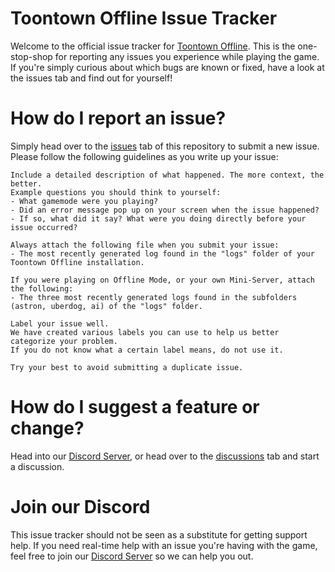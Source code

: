 # Toontown Offline Issue Tracker
Welcome to the official issue tracker for [Toontown Offline](https://ttoffline.com/). This is the one-stop-shop for reporting any issues you experience while playing the game. If you're simply curious about which bugs are known or fixed, have a look at the issues tab and find out for yourself!

# How do I report an issue?
Simply head over to the [issues](https://github.com/ttoff/issue-tracker/issues) tab of this repository to submit a new issue.
Please follow the following guidelines as you write up your issue:
```
Include a detailed description of what happened. The more context, the better.
Example questions you should think to yourself:
- What gamemode were you playing?
- Did an error message pop up on your screen when the issue happened?
- If so, what did it say? What were you doing directly before your issue occurred?
```
```
Always attach the following file when you submit your issue:
- The most recently generated log found in the "logs" folder of your Toontown Offline installation.

If you were playing on Offline Mode, or your own Mini-Server, attach the following:
- The three most recently generated logs found in the subfolders (astron, uberdog, ai) of the "logs" folder.
```
```
Label your issue well. 
We have created various labels you can use to help us better categorize your problem. 
If you do not know what a certain label means, do not use it.
```
```
Try your best to avoid submitting a duplicate issue.
```

# How do I suggest a feature or change?
Head into our [Discord Server](https://discord.gg/UCfCuJ2), or head over to the [discussions](https://github.com/ttoff/issue-tracker/discussions) tab and start a discussion.


# Join our Discord
This issue tracker should not be seen as a substitute for getting support help. If you need real-time help with an issue you're having with the game, feel free to join our [Discord Server](https://discord.gg/UCfCuJ2) so we can help you out.
